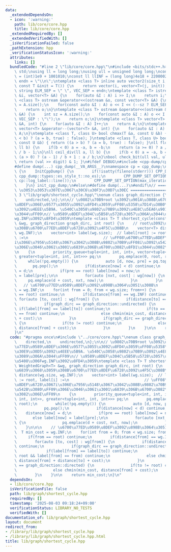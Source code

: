 ```yaml
---
data:
  _extendedDependsOn:
  - icon: ':warning:'
    path: lib/core/core.hpp
    title: lib/core/core.hpp
  _extendedRequiredBy: []
  _extendedVerifiedWith: []
  _isVerificationFailed: false
  _pathExtension: hpp
  _verificationStatusIcon: ':warning:'
  attributes:
    links: []
  bundledCode: "#line 2 \"lib/core/core.hpp\"\n#include <bits/stdc++.h>\nusing namespace\
    \ std;\nusing ll = long long;\nusing ull = unsigned long long;\nconst int INF\
    \ = (int)1e9 + 1001010;\nconst ll llINF = (long long)4e18 + 22000020;\nconst string\
    \ endn = \"\\n\";\ntemplate <class T> inline auto vector2(size_t i, size_t j,\
    \ const T &init = T()) {\n    return vector(i, vector<T>(j, init));\n}\nconst\
    \ string ELM_SEP = \" \", VEC_SEP = endn;\ntemplate <class T> istream &operator>>(istream\
    \ &i, vector<T> &A) {\n    for(auto &I : A) i >> I;\n    return i;\n}\ntemplate\
    \ <class T> ostream &operator<<(ostream &o, const vector<T> &A) {\n    int sz\
    \ = A.size();\n    for(const auto &I : A) o << I << (--sz ? ELM_SEP : \"\");\n\
    \    return o;\n}\ntemplate <class T> ostream &operator<<(ostream &o, const vector<vector<T>>\
    \ &A) {\n    int sz = A.size();\n    for(const auto &I : A) o << I << (--sz ?\
    \ VEC_SEP : \"\");\n    return o;\n}\ntemplate <class T> vector<T> &operator++(vector<T>\
    \ &A, int) {\n    for(auto &I : A) I++;\n    return A;\n}\ntemplate <class T>\
    \ vector<T> &operator--(vector<T> &A, int) {\n    for(auto &I : A) I--;\n    return\
    \ A;\n}\ntemplate <class T, class U> bool chmax(T &a, const U &b) { return ((a\
    \ < b) ? (a = b, true) : false); }\ntemplate <class T, class U> bool chmin(T &a,\
    \ const U &b) { return ((a > b) ? (a = b, true) : false); }\nll floor_div(ll a,\
    \ ll b) {\n    if(b < 0) a = -a, b = -b;\n    return (a >= 0) ? a / b : (a + 1)\
    \ / b - 1;\n}\nll ceil_div(ll a, ll b) {\n    if(b < 0) a = -a, b = -b;\n    return\
    \ (a > 0) ? (a - 1) / b + 1 : a / b;\n}\nbool check_bit(ull val, ull digit) {\
    \ return (val >> digit) & 1; }\n#ifdef DEBUG\n#include <cpp-dump/cpp-dump.hpp>\n\
    #define dump(...) cpp_dump(__VA_ARGS__)\nnamespace cp = cpp_dump;\nstruct InitCppDump\
    \ {\n    InitCppDump() {\n        if(!isatty(fileno(stderr))) CPP_DUMP_SET_OPTION(es_style,\
    \ cpp_dump::types::es_style_t::no_es);\n        CPP_DUMP_SET_OPTION(log_label_func,\
    \ cp::log_label::line());\n        CPP_DUMP_SET_OPTION(max_iteration_count, 30);\n\
    \    }\n} init_cpp_dump;\n#else\n#define dump(...)\n#endif\n// ====================\
    \ \u3053\u3053\u307E\u3067\u30C6\u30F3\u30D7\u30EC ====================\n#line\
    \ 3 \"lib/graph/shortest_cycle.hpp\"\nenum class graph_direction {\n    directed,\n\
    \    undirected,\n};\n\n// \u9802\u70B9root \u3092\u901A\u308B\u6700\u77ED\u9589\
    \u8DEF\u306E\u9577\u3055\u3092\u8FD4\u3059\uFF08\u5358\u7D14\u30B0\u30E9\u30D5\
    \u3092\u4EEE\u5B9A. \u540C\u3058\u9802\u70B9\u3092\u4E8C\u5EA6\u901A\u3089\u306A\
    \u3044\uFF09\n// \u9589\u8DEF\u304C\u5B58\u5728\u3057\u306A\u3044\u5834\u5408\u306F\
    wg.INF\u3092\u8FD4\u3059\ntemplate <class T> T shortest_cycle(const WeightedGraph<T>\
    \ &wg, graph_direction graph_dirc, int root) {\n    // root\u3092\u6839\u3068\u3059\
    \u308B\u6700\u77ED\u8DEF\u6728\u3092\u4F5C\u308B\n    vector<T> distance(wg.size,\
    \ wg.INF);\n    vector<int> label(wg.size);  // label[root] := root, label[i]\
    \ :=\n                                 // \uFF08\u6700\u77ED\u8DEF\u6728\u3067\
    i\u306E\u7956\u5148\u3067\u3042\u308B\u9802\u70B9\uFF08i\u3092\u542B\u3080\uFF09\
    \u306E\u3046\u3061\u3001\u6839\u306B\u6700\u3082\u8FD1\u3044\u3082\u306E\uFF09\
    \n    {\n        priority_queue<tuple<int, int, int>, vector<tuple<int, int, int>>,\
    \ greater<tuple<int, int, int>>> pq;\n        pq.emplace(0, root, root);\n   \
    \     while(!pq.empty()) {\n            auto [d, now, pre] = pq.top();\n     \
    \       pq.pop();\n            if(distance[now] < d) continue;\n            distance[now]\
    \ = d;\n            if(pre == root) label[now] = now;\n            else label[now]\
    \ = label[pre];\n\n            for(auto [nxt, cost] : wg[now]) {\n           \
    \     pq.emplace(d + cost, nxt, now);\n            }\n        }\n    }\n\n\n \
    \   // \u6700\u77ED\u9589\u8DEF\u3092\u898B\u3064\u3051\u308B\n    T min_cost\
    \ = wg.INF;\n    for(int from = 0; from < wg.size; from++) {\n        if(from\
    \ == root) continue;\n        if(distance[from] == wg.INF) continue;\n       \
    \ for(auto [to, cost] : wg[from]) {\n            if(distance[to] == wg.INF) continue;\n\
    \            if(graph_dirc == graph_direction::undirected) {\n               \
    \ if(label[from] == label[to]) continue;\n                if(to == root && label[from]\
    \ == from) continue;\n                else chmin(min_cost, distance[from] + distance[to]\
    \ + cost);\n            }\n            if(graph_dirc == graph_direction::directed)\
    \ {\n                if(to != root) continue;\n                else chmin(min_cost,\
    \ distance[from] + cost);\n            }\n        }\n    }\n\n    return min_cost;\n\
    }\n"
  code: "#pragma once\n#include \"../core/core.hpp\"\nenum class graph_direction {\n\
    \    directed,\n    undirected,\n};\n\n// \u9802\u70B9root \u3092\u901A\u308B\u6700\
    \u77ED\u9589\u8DEF\u306E\u9577\u3055\u3092\u8FD4\u3059\uFF08\u5358\u7D14\u30B0\
    \u30E9\u30D5\u3092\u4EEE\u5B9A. \u540C\u3058\u9802\u70B9\u3092\u4E8C\u5EA6\u901A\
    \u3089\u306A\u3044\uFF09\n// \u9589\u8DEF\u304C\u5B58\u5728\u3057\u306A\u3044\u5834\
    \u5408\u306Fwg.INF\u3092\u8FD4\u3059\ntemplate <class T> T shortest_cycle(const\
    \ WeightedGraph<T> &wg, graph_direction graph_dirc, int root) {\n    // root\u3092\
    \u6839\u3068\u3059\u308B\u6700\u77ED\u8DEF\u6728\u3092\u4F5C\u308B\n    vector<T>\
    \ distance(wg.size, wg.INF);\n    vector<int> label(wg.size);  // label[root]\
    \ := root, label[i] :=\n                                 // \uFF08\u6700\u77ED\
    \u8DEF\u6728\u3067i\u306E\u7956\u5148\u3067\u3042\u308B\u9802\u70B9\uFF08i\u3092\
    \u542B\u3080\uFF09\u306E\u3046\u3061\u3001\u6839\u306B\u6700\u3082\u8FD1\u3044\
    \u3082\u306E\uFF09\n    {\n        priority_queue<tuple<int, int, int>, vector<tuple<int,\
    \ int, int>>, greater<tuple<int, int, int>>> pq;\n        pq.emplace(0, root,\
    \ root);\n        while(!pq.empty()) {\n            auto [d, now, pre] = pq.top();\n\
    \            pq.pop();\n            if(distance[now] < d) continue;\n        \
    \    distance[now] = d;\n            if(pre == root) label[now] = now;\n     \
    \       else label[now] = label[pre];\n\n            for(auto [nxt, cost] : wg[now])\
    \ {\n                pq.emplace(d + cost, nxt, now);\n            }\n        }\n\
    \    }\n\n\n    // \u6700\u77ED\u9589\u8DEF\u3092\u898B\u3064\u3051\u308B\n  \
    \  T min_cost = wg.INF;\n    for(int from = 0; from < wg.size; from++) {\n   \
    \     if(from == root) continue;\n        if(distance[from] == wg.INF) continue;\n\
    \        for(auto [to, cost] : wg[from]) {\n            if(distance[to] == wg.INF)\
    \ continue;\n            if(graph_dirc == graph_direction::undirected) {\n   \
    \             if(label[from] == label[to]) continue;\n                if(to ==\
    \ root && label[from] == from) continue;\n                else chmin(min_cost,\
    \ distance[from] + distance[to] + cost);\n            }\n            if(graph_dirc\
    \ == graph_direction::directed) {\n                if(to != root) continue;\n\
    \                else chmin(min_cost, distance[from] + cost);\n            }\n\
    \        }\n    }\n\n    return min_cost;\n}\n"
  dependsOn:
  - lib/core/core.hpp
  isVerificationFile: false
  path: lib/graph/shortest_cycle.hpp
  requiredBy: []
  timestamp: '2025-08-03 09:18:24+09:00'
  verificationStatus: LIBRARY_NO_TESTS
  verifiedWith: []
documentation_of: lib/graph/shortest_cycle.hpp
layout: document
redirect_from:
- /library/lib/graph/shortest_cycle.hpp
- /library/lib/graph/shortest_cycle.hpp.html
title: lib/graph/shortest_cycle.hpp
---
```

